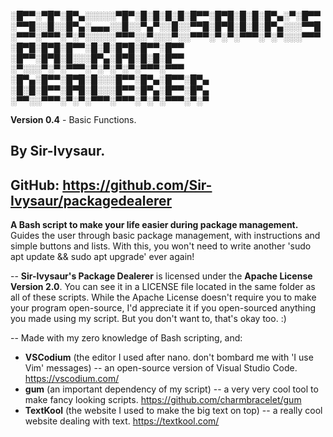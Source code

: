 ░█▀▀░▀█▀░█▀▄░░░░░▀█▀░█░█░█░█░█▀▀░█▀█░█░█░█▀▄░▀░█▀▀
░▀▀█░░█░░█▀▄░▄▄▄░░█░░▀▄▀░░█░░▀▀█░█▀█░█░█░█▀▄░░░▀▀█
░▀▀▀░▀▀▀░▀░▀░░░░░▀▀▀░░▀░░░▀░░▀▀▀░▀░▀░▀▀▀░▀░▀░░░▀▀▀
░█▀█░█▀█░█▀▀░█░█░█▀█░█▀▀░█▀▀                      
░█▀▀░█▀█░█░░░█▀▄░█▀█░█░█░█▀▀                      
░▀░░░▀░▀░▀▀▀░▀░▀░▀░▀░▀▀▀░▀▀▀                      
░█▀▄░█▀▀░█▀█░█░░░█▀▀░█▀▄░█▀▀░█▀▄                  
░█░█░█▀▀░█▀█░█░░░█▀▀░█▀▄░█▀▀░█▀▄                  
░▀▀░░▀▀▀░▀░▀░▀▀▀░▀▀▀░▀░▀░▀▀▀░▀░▀                  

**Version 0.4** - Basic Functions.

**By Sir-Ivysaur**.
--
**GitHub**: https://github.com/Sir-Ivysaur/packagedealerer
--
**A Bash script to make your life easier during package management.**
Guides the user through basic package management, with instructions and simple buttons and lists. With this, you won't need to write another 'sudo apt update && sudo apt upgrade' ever again!

-- 
**Sir-Ivysaur's Package Dealerer** is licensed under the **Apache License Version 2.0**.
You can see it in a LICENSE file located in the same folder as all of these scripts.
While the Apache License doesn't require you to make your program open-source, I'd appreciate it if you open-sourced anything you made using my script. But you don't want to, that's okay too. :)

--
Made with my zero knowledge of Bash scripting, and:

- **VSCodium** (the editor I used after nano. don't bombard me with 'I use Vim' messages) -- an open-source version of Visual Studio Code. https://vscodium.com/
- **gum** (an important dependency of my script) -- a very very cool tool to make fancy looking scripts. https://github.com/charmbracelet/gum
- **TextKool** (the website I used to make the big text on top) -- a really cool website dealing with text. https://textkool.com/